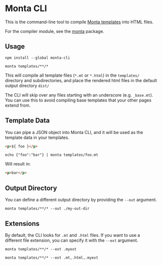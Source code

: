 # Monta CLI

This is the command-line tool to compile 
[Monta templates](https://github.com/woubuc/monta) into HTML files.

For the compiler module, see the 
[monta](https://www.npmjs.com/package/monta) package.

## Usage
```
npm install --global monta-cli

monta templates/**/*
```
This will compile all template files (`*.mt` or `*.html`) in the 
`templates/` directory and subdirectories, and place the rendered html
files in the default output directory `dist/`

The CLI will skip over any files starting with an underscore (e.g. 
`_base.mt`). You can use this to avoid compiling base templates that
your other pages extend from.

## Template Data
You can pipe a JSON object into Monta CLI, and it will be used as the 
template data in your templates.

```html
<p>${ foo }</p>
```

```
echo {"foo":"bar"} | monta templates/foo.mt
```

Will result in:

```html
<p>bar</p>
```

## Output Directory
You can define a different output directory by providing the `--out`
argument.

```
monta templates/**/* --out ./my-out-dir
```

## Extensions
By default, the CLI looks for `.mt` and `.html` files. If you want to
use a different file extension, you can specify it with the `--ext`
argument.

```
monta templates/**/* --ext .myext

monta templates/**/* --ext .mt,.html,.myext
```
 
